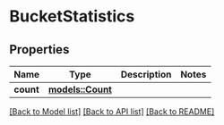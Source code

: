 # BucketStatistics

## Properties

Name | Type | Description | Notes
------------ | ------------- | ------------- | -------------
**count** | [**models::Count**](Count.md) |  | 

[[Back to Model list]](../README.md#documentation-for-models) [[Back to API list]](../README.md#documentation-for-api-endpoints) [[Back to README]](../README.md)


